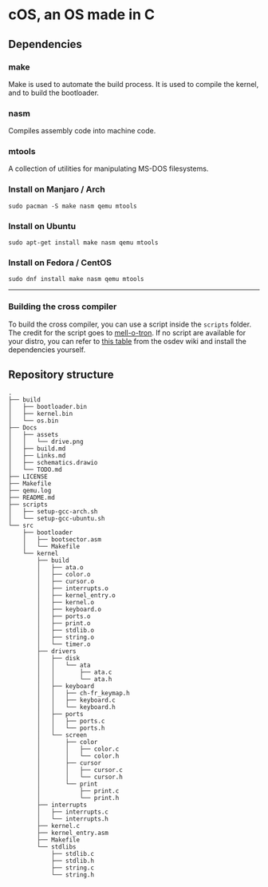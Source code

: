 # cOS, an OS made in C


## Dependencies

### make
Make is used to automate the build process. It is used to compile the kernel, and to build the bootloader.

### nasm
Compiles assembly code into machine code.

### mtools
A collection of utilities for manipulating MS-DOS filesystems.

### Install on Manjaro / Arch	
```
sudo pacman -S make nasm qemu mtools
```

### Install on Ubuntu
```
sudo apt-get install make nasm qemu mtools 
```

### Install on Fedora / CentOS
```
sudo dnf install make nasm qemu mtools
```

---
### Building the cross compiler

To build the cross compiler, you can use a script inside the `scripts` folder. The credit for the script goes to [mell-o-tron](https://github.com/mell-o-tron). If no script are available for your distro, you can refer to [this table](https://wiki.osdev.org/GCC_Cross-Compiler#Installing_Dependencies) from the osdev wiki and install the dependencies yourself.

## Repository structure
```
.
├── build
│   ├── bootloader.bin
│   ├── kernel.bin
│   └── os.bin
├── Docs
│   ├── assets
│   │   └── drive.png
│   ├── build.md
│   ├── Links.md
│   ├── schematics.drawio
│   └── TODO.md
├── LICENSE
├── Makefile
├── qemu.log
├── README.md
├── scripts
│   ├── setup-gcc-arch.sh
│   └── setup-gcc-ubuntu.sh
└── src
    ├── bootloader
    │   ├── bootsector.asm
    │   └── Makefile
    └── kernel
        ├── build
        │   ├── ata.o
        │   ├── color.o
        │   ├── cursor.o
        │   ├── interrupts.o
        │   ├── kernel_entry.o
        │   ├── kernel.o
        │   ├── keyboard.o
        │   ├── ports.o
        │   ├── print.o
        │   ├── stdlib.o
        │   ├── string.o
        │   └── timer.o
        ├── drivers
        │   ├── disk
        │   │   └── ata
        │   │       ├── ata.c
        │   │       └── ata.h
        │   ├── keyboard
        │   │   ├── ch-fr_keymap.h
        │   │   ├── keyboard.c
        │   │   └── keyboard.h
        │   ├── ports
        │   │   ├── ports.c
        │   │   └── ports.h
        │   └── screen
        │       ├── color
        │       │   ├── color.c
        │       │   └── color.h
        │       ├── cursor
        │       │   ├── cursor.c
        │       │   └── cursor.h
        │       └── print
        │           ├── print.c
        │           └── print.h
        ├── interrupts
        │   ├── interrupts.c
        │   └── interrupts.h
        ├── kernel.c
        ├── kernel_entry.asm
        ├── Makefile
        └── stdlibs
            ├── stdlib.c
            ├── stdlib.h
            ├── string.c
            └── string.h
```